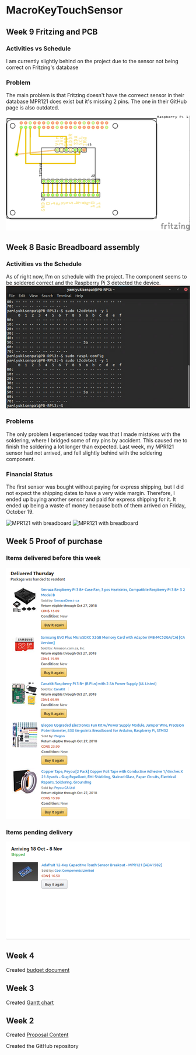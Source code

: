 MacroKeyTouchSensor
===============

Week 9 Fritzing and PCB
--------------

### Activities vs Schedule
I am currently slightly behind on the project due to the sensor not being correct on Fritzing's database

### Problem
The main problem is that Fritzing doesn't have the correect sensor in their database MPR121 does exist but it's missing 2 pins.  The one in their GitHub page is also outdated.

![PCB](index_src/MacroKeyTouchSensor2_pcb.jpg)


Week 8 Basic Breadboard assembly
---------------
### Activities vs the Schedule
As of right now, I'm on schedule with the project.  The component seems to be soldered correct and the Raspberry Pi 3 detected the device.
![i2cdetect](index_src/Screenshot_20181023_123447.png)

### Problems
The only problem I experienced today was that I made mistakes with the soldering, where I bridged some of my pins by accident.  This caused me to finish the soldering a lot longer than expected.  Last week, my MPR121 sensor had not arrived, and fell slightly behind with the soldering component.

### Financial Status
The first sensor was bought without paying for express shipping, but I did not expect the shipping dates to have a very wide margin.  Therefore, I ended up buying another sensor and paid for express shipping for it.  It ended up being a waste of money because both of them arrived on Friday, October 19.

![MPR121 with breadboard](index_src/IMG_20181023_122640.jpg)
![MPR121 with breadboard](index_src/IMG_20181023_122640.jpg)


Week 5 Proof of purchase
-------------
### Items delivered before this week
![Items delivered before this week](index_src/Delivered_priorWk5.png)

### Items pending delivery
![Items still on its way](index_src/Pending_priorWk5.png)

Week 4
---------------

Created [budget document](Documentation/JonasGamao_N01198081_budget.xlsx)

Week 3
----------------

Created [Gantt chart](Documentation/Gantt.gan)

Week 2
---------------

Created [Proposal Content](Documentation/ProposalContentJonasGamao.xlsx)

Created the GitHub repository